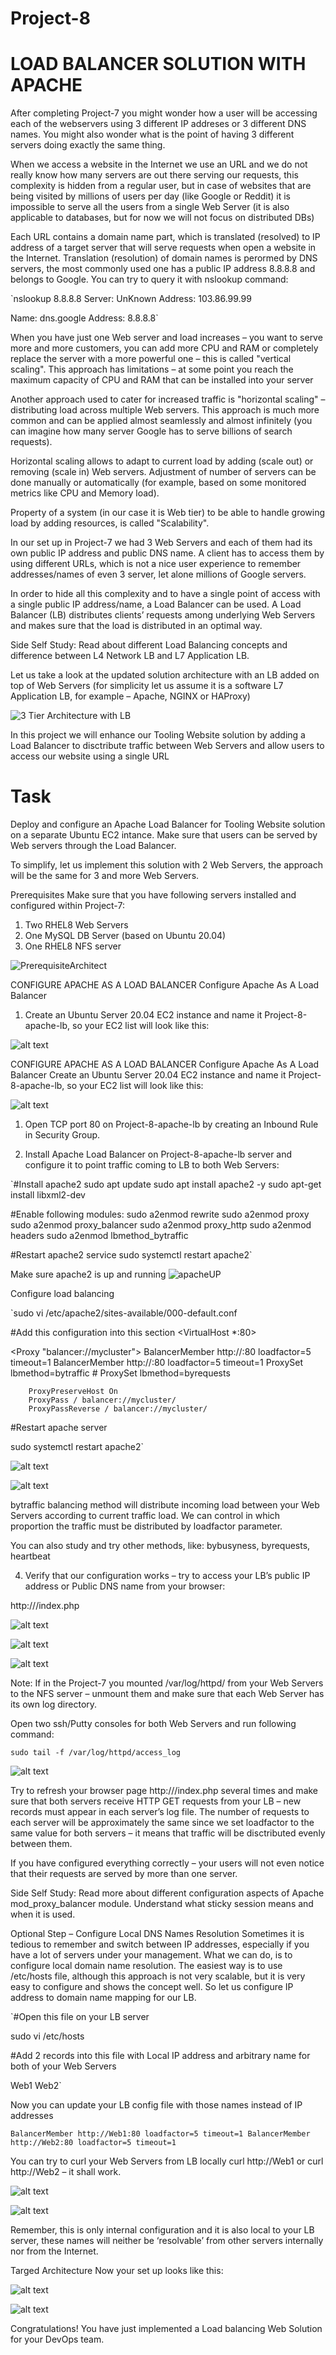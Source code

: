 # Project-8

# LOAD BALANCER SOLUTION WITH APACHE
After completing Project-7 you might wonder how a user will be accessing each of the webservers using 3 different IP addreses or 3 different DNS names. You might also wonder what is the point of having 3 different servers doing exactly the same thing.

When we access a website in the Internet we use an URL and we do not really know how many servers are out there serving our requests, this complexity is hidden from a regular user, but in case of websites that are being visited by millions of users per day (like Google or Reddit) it is impossible to serve all the users from a single Web Server (it is also applicable to databases, but for now we will not focus on distributed DBs)

Each URL contains a domain name part, which is translated (resolved) to IP address of a target server that will serve requests when open a website in the Internet. Translation (resolution) of domain names is perormed by DNS servers, the most commonly used one has a public IP address 8.8.8.8 and belongs to Google. You can try to query it with nslookup command:

`nslookup 8.8.8.8
Server:  UnKnown
Address:  103.86.99.99

Name:    dns.google
Address:  8.8.8.8`

When you have just one Web server and load increases – you want to serve more and more customers, you can add more CPU and RAM or completely replace the server with a more powerful one – this is called "vertical scaling". This approach has limitations – at some point you reach the maximum capacity of CPU and RAM that can be installed into your server

Another approach used to cater for increased traffic is "horizontal scaling" – distributing load across multiple Web servers. This approach is much more common and can be applied almost seamlessly and almost infinitely (you can imagine how many server Google has to serve billions of search requests).

Horizontal scaling allows to adapt to current load by adding (scale out) or removing (scale in) Web servers. Adjustment of number of servers can be done manually or automatically (for example, based on some monitored metrics like CPU and Memory load).

Property of a system (in our case it is Web tier) to be able to handle growing load by adding resources, is called "Scalability".

In our set up in Project-7 we had 3 Web Servers and each of them had its own public IP address and public DNS name. A client has to access them by using different URLs, which is not a nice user experience to remember addresses/names of even 3 server, let alone millions of Google servers.

In order to hide all this complexity and to have a single point of access with a single public IP address/name, a Load Balancer can be used. A Load Balancer (LB) distributes clients’ requests among underlying Web Servers and makes sure that the load is distributed in an optimal way.

Side Self Study:
Read about different Load Balancing concepts and difference between L4 Network LB and L7 
Application LB.

Let us take a look at the updated solution architecture with an LB added on top of Web Servers (for simplicity let us assume it is a software L7 Application LB, for example – Apache, NGINX or HAProxy)

![3 Tier Architecture with LB](./images/3%20Tier%20Architecture.PNG)




In this project we will enhance our Tooling Website solution by adding a Load Balancer to disctribute traffic between Web Servers and allow users to access our website using a single URL

# Task
Deploy and configure an Apache Load Balancer for Tooling Website solution on a separate Ubuntu EC2 intance. Make sure that users can be served by Web servers through the Load Balancer.

To simplify, let us implement this solution with 2 Web Servers, the approach will be the same for 3 and more Web Servers.

Prerequisites
Make sure that you have following servers installed and configured within Project-7:

1. Two RHEL8 Web Servers
2. One MySQL DB Server (based on Ubuntu 20.04)
3. One RHEL8 NFS server

![PrerequisiteArchitect](./images/prerequisite%20architecture%20for%20project%208.PNG)

CONFIGURE APACHE AS A LOAD BALANCER
Configure Apache As A Load Balancer
1. Create an Ubuntu Server 20.04 EC2 instance and name it Project-8-apache-lb, so your EC2 list will look like this:

![alt text](./images/awsArchitecture.PNG)


CONFIGURE APACHE AS A LOAD BALANCER
Configure Apache As A Load Balancer
Create an Ubuntu Server 20.04 EC2 instance and name it Project-8-apache-lb, so your EC2 list will look like this:

![alt text](image.jpg)


1. Open TCP port 80 on Project-8-apache-lb by creating an Inbound Rule in Security Group.

2. Install Apache Load Balancer on Project-8-apache-lb server and configure it to point traffic coming to LB to both Web Servers:

`#Install apache2
sudo apt update
sudo apt install apache2 -y
sudo apt-get install libxml2-dev

#Enable following modules:
sudo a2enmod rewrite
sudo a2enmod proxy
sudo a2enmod proxy_balancer
sudo a2enmod proxy_http
sudo a2enmod headers
sudo a2enmod lbmethod_bytraffic

#Restart apache2 service
sudo systemctl restart apache2`

Make sure apache2 is up and running
![apacheUP](./images/apacheUP.PNG)

Configure load balancing

`sudo vi /etc/apache2/sites-available/000-default.conf

#Add this configuration into this section <VirtualHost *:80>  </VirtualHost>

<Proxy "balancer://mycluster">
               BalancerMember http://<WebServer1-Private-IP-Address>:80 loadfactor=5 timeout=1
               BalancerMember http://<WebServer2-Private-IP-Address>:80 loadfactor=5 timeout=1
               ProxySet lbmethod=bytraffic
               # ProxySet lbmethod=byrequests
        </Proxy>

        ProxyPreserveHost On
        ProxyPass / balancer://mycluster/
        ProxyPassReverse / balancer://mycluster/

#Restart apache server

sudo systemctl restart apache2`


![alt text](./images/web1.PNG)

![alt text](./images/web2.PNG)

bytraffic balancing method will distribute incoming load between your Web Servers according 
to current traffic load. We can control in which proportion the traffic must be distributed by loadfactor parameter.

You can also study and try other methods, like: bybusyness, byrequests, heartbeat

4. Verify that our configuration works – try to access your LB’s public IP address or Public DNS name from your browser:

http://<Load-Balancer-Public-IP-Address-or-Public-DNS-Name>/index.php

![alt text](./images/lbloginPage.PNG)

![alt text](./images/lbPublicIP.PNG)

![alt text](./images/lbPropitix.PNG)




Note: If in the Project-7 you mounted /var/log/httpd/ from your Web Servers to the NFS server – unmount them and make sure that each Web Server has its own log directory.

Open two ssh/Putty consoles for both Web Servers and run following command:

`sudo tail -f /var/log/httpd/access_log`

![alt text](./images/logs.PNG)


Try to refresh your browser page http://<Load-Balancer-Public-IP-Address-or-Public-DNS-Name>/index.php several times and make sure that both servers receive HTTP GET requests from your LB – new records must appear in each server’s log file. The number of requests to each server will be approximately the same since we set loadfactor to the same value for both servers – it means that traffic will be disctributed evenly between them.

If you have configured everything correctly – your users will not even notice that their requests are served by more than one server.

Side Self Study:
Read more about different configuration aspects of Apache mod_proxy_balancer module. Understand what sticky session means and when it is used.

Optional Step – Configure Local DNS Names Resolution
Sometimes it is tedious to remember and switch between IP addresses, especially if you have a lot of servers under your management.
What we can do, is to configure local domain name resolution. The easiest way is to use /etc/hosts file, although this approach is not very scalable, but it is very easy to configure and shows the concept well. So let us configure IP address to domain name mapping for our LB.

`#Open this file on your LB server

sudo vi /etc/hosts

#Add 2 records into this file with Local IP address and arbitrary name for both of your Web Servers

<WebServer1-Private-IP-Address> Web1
<WebServer2-Private-IP-Address> Web2`

Now you can update your LB config file with those names instead of IP addresses

`BalancerMember http://Web1:80 loadfactor=5 timeout=1
BalancerMember http://Web2:80 loadfactor=5 timeout=1`

You can try to curl your Web Servers from LB locally curl http://Web1 or curl http://Web2 – it shall work.

![alt text](./images/curl1.PNG)


![alt text](./images/curl2.PNG)

Remember, this is only internal configuration and it is also local to your LB server, these names will neither be ‘resolvable’ from other servers internally nor from the Internet.

Targed Architecture
Now your set up looks like this:

![alt text](./images/targettedArchitecture1.PNG)

![alt text](./images/target2.PNG)


Congratulations!
You have just implemented a Load balancing Web Solution for your DevOps team.




